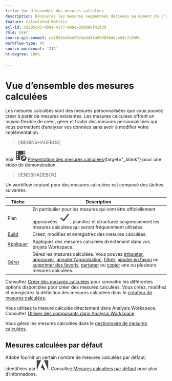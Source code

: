 ```yaml
---
title: Vue d’ensemble des mesures calculées
description: Découvrez les mesures segmentées dérivées au moment de l’exécution du rapport.
feature: Calculated Metrics
exl-id: c9205c95-8b01-4177-a89c-038886f41d3d
role: User
source-git-commit: ce18545a0ee597ee448fa55d83bdece54c7c849c
workflow-type: ht
source-wordcount: '212'
ht-degree: 100%

---
```


# Vue d’ensemble des mesures calculées

Les mesures calculées sont des mesures personnalisées que vous pouvez créer à partir de mesures existantes. Les mesures calculées offrent un moyen flexible de créer, gérer et traiter des mesures personnalisées qui vous permettent d’analyser vos données sans avoir à modifier votre implémentation.



>[!BEGINSHADEBOX]

Voir ![VideoCheckedOut](/help/assets/icons/VideoCheckedOut.svg) [Présentation des mesures calculées](https://video.tv.adobe.com/v/31787/?quality=12&learn=on){target="_blank"} pour une vidéo de démonstration.

>[!ENDSHADEBOX]

Un workflow courant pour des mesures calculées est composé des tâches suivantes.

| Tâche | Description |
| --- | --- |
| Plan | En particulier pour les mesures qui vont être officiellement approuvées ![Coche](/help/assets/icons/Checkmark.svg), planifiez et structurez soigneusement les mesures calculées qui seront fréquemment utilisées. |
| [Build](/help/components/calc-metrics/cm-workflow/cm-build-metrics.md) | Créez, modifiez et enregistrez des mesures calculées. |
| [Appliquer](/help/components/use-components-in-workspace.md) | Appliquez des mesures calculées directement dans vos projets Workspace. |
| [Gérer](/help/components/calc-metrics/cm-workflow/cm-manager.md) | Gérez les mesures calculées. Vous pouvez [étiqueter](/help/components/calc-metrics/cm-workflow/cm-tagging.md), [approuver](/help/components/calc-metrics/cm-workflow/cm-approving.md), [annuler l&#39;approbation](/help/components/calc-metrics/cm-workflow/cm-approving.md), [filtrer](/help/components/calc-metrics/cm-workflow/cm-filter.md), [ajouter en favori](/help/components/calc-metrics/cm-workflow/cm-favorite.md) ou [supprimer des favoris](/help/components/calc-metrics/cm-workflow/cm-favorite.md), [partager](/help/components/calc-metrics/cm-workflow/cm-sharing.md) ou [copier](/help/components/calc-metrics/cm-workflow/cm-copy.md) une ou plusieurs mesures calculées. |

Consultez [Créer des mesures calculées](/help/components/calc-metrics/cm-workflow/cm-workflow.md) pour connaître les différentes options disponibles pour créer des mesures calculées. Vous créez, modifiez et enregistrez la définition des mesures calculées dans le [créateur de mesures calculées](cm-workflow/cm-build-metrics.md).

Vous utilisez la mesure calculée directement dans Analysis Workspace. Consultez [Utiliser des composants dans Analysis Workspace](/help/components/use-components-in-workspace.md)

Vous gérez les mesures calculées dans le [gestionnaire de mesures calculées](cm-workflow/cm-manager.md).

## Mesures calculées par défaut

Adobe fournit un certain nombre de mesures calculées par défaut, identifiées par ![petit logo Adobe](/help/assets/icons/AdobeLogoSmall.svg). Consultez [Mesures calculées par défaut](/help/components/calc-metrics/default-calcmetrics.md) pour plus d’informations.

